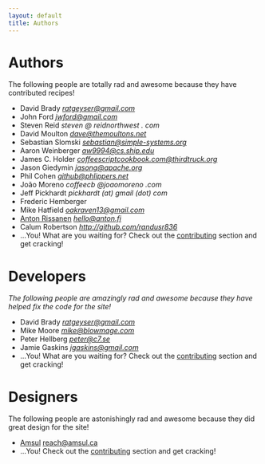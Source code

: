```yaml
---
layout: default
title: Authors
---
```


# Authors

The following people are totally rad and awesome because they have contributed recipes!

* David Brady *ratgeyser@gmail.com*
* John Ford *jwford@gmail.com*
* Steven Reid *steven @ reidnorthwest . com*
* David Moulton *dave@themoultons.net*
* Sebastian Slomski *sebastian@simple-systems.org*
* Aaron Weinberger *aw9994@cs.ship.edu*
* James C. Holder *coffeescriptcookbook.com@thirdtruck.org*
* Jason Giedymin *jasong@apache.org*
* Phil Cohen *github@phlippers.net*
* João Moreno *coffeecb @joaomoreno .com*
* Jeff Pickhardt *pickhardt (at) gmail (dot) com*
* Frederic Hemberger
* Mike Hatfield *oakraven13@gmail.com*
* [Anton Rissanen](http://github.com/antris) *hello@anton.fi*
* Calum Robertson *http://github.com/randusr836*
* ...You! What are you waiting for? Check out the [contributing](/contributing) section and get cracking!

# Developers

*The following people are amazingly rad and awesome because they have helped fix the code for the site!*

* David Brady *ratgeyser@gmail.com*
* Mike Moore *mike@blowmage.com*
* Peter Hellberg *peter@c7.se*
* Jamie Gaskins *jgaskins@gmail.com*
* ...You! What are you waiting for? Check out the [contributing](/contributing) section and get cracking!

# Designers

The following people are astonishingly rad and awesome because they did great design for the site!

* [Amsul](http://github.com/amsul) reach@amsul.ca
* ...You! Check out the [contributing](/contributing) section and get cracking!
